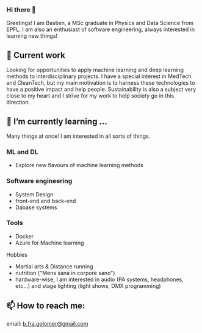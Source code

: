 ### Hi there 👋

<!--
**BastienGolomer/BastienGolomer** is a ✨ _special_ ✨ repository because its `README.md` (this file) appears on your GitHub profile.
-->
Greetings! I am Bastien, a MSc graduate in Physics and Data Science from EPFL. 
I am also an enthusiast of software engineering, always interested in learning new things!

## 🔭 Current work
Looking for opportunities to apply machine learning and deep learning methods to interdisciplinary projects.
I have a special interest in MedTech and CleanTech, but my main motivation is to harness these technologies to have a positive impact and help people. 
Sustainability is also a subject very close to my heart and I strive for my work to help society go in this direction.


## 🌱 I’m currently learning ...
Many things at once! I am interested in all sorts of things. 

### ML and DL
* Explore new flavours of machine learning methods

### Software engineering
* System Design
* front-end and back-end
* Dabase systems

### Tools
* Docker
* Azure for Machine learning

<!--
Physics related 
* Accelerator physics, there is so much to learn about it. You can do optics, plasma, electrodynamics, solid state physics (for detectors and beam line elements). So cool 🤓
* Particle physics, because the fundamental parts of our universe are a vast mystery ... How exciting!
* I am excited to learn more about how the previous topics can be applied to biomedical devices, for the greater good of people's health!
* Astrophysics and Statistical physics are also wonderful. I should try General Relativity some day though 🤔 ...
-->

Hobbies
* Martial arts & Distance running
* nutrition ("Mens sana in corpore sano")
* hardware-wise, I am interested in audio (PA systems, headphones, etc...) and stage lighting (light shows, DMX programming)

## 📫 How to reach me: 
email: b.fra.golomer@gmail.com

<!--
- 👯 I’m looking to collaborate on ...
- 🤔 I’m looking for help with ...
- 💬 Ask me about ...
- 📫 How to reach me: 
- 😄 Pronouns: ...
- ⚡ Fun fact: 
-->
